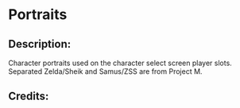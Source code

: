 # Portraits

## Description: 

Character portraits used on the character select screen player slots. Separated Zelda/Sheik and Samus/ZSS are from Project M.

## Credits: 



